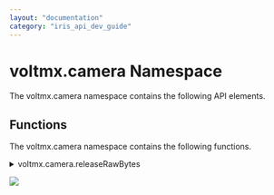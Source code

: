 ```yaml
---
layout: "documentation"
category: "iris_api_dev_guide"
---
```

                              


voltmx.camera Namespace
=====================

The voltmx.camera namespace contains the following API elements.

Functions
---------

The voltmx.camera namespace contains the following functions.


<details close markdown="block"><summary>voltmx.camera.releaseRawBytes</summary>

* * *

This function enables your app to delete rawbytes for the image.

### Syntax

{% highlight VoltMx %}
voltmx.camera.releaseRawBytes(  
    rawBytes)
{% endhighlight %}

### Input Parameters
 
| Parameter | Description |
| --- | --- |
| rawBytes | A JavaScript objects that specifies the rawbytes of the image (captured from the camera) you want to release. This can be a [voltmx.types.RawBytes](voltmx.types_objects_rawbytes.html) object or an [Image](image_object.html) object. |

### Example

{% highlight VoltMx %}
var cameraBytes = this.view.camera3.rawBytes;
voltmx.camera.releaseRawBytes(cameraBytes);
if (this.view.camera3.rawBytes == null) {
    alert("The rawbytes are released");
} else {
    alert("The raw bytes could not be released");
}
{% endhighlight %}

### Return Values

None.

### Remarks

Apps typically call this function to ensure that the data from captured images does not overwhelm the device's memory capacity, causing the app to slow down or crash.

This function deletes the captured image from the disk or on-device memory. The image data cannot be used or released again by your app. If multiple handles to the same block of rawbytes exist and you release the rawbytes using any one of those handles, it is released for all of the handles. Therefore, none of the handles are usable by your app. If your app attempts to release rawbytes that have already been released, it will throw an exception.

Before your app releases an image's rawbytes, it should check to ensure that the handle associated with the block of rawbytes is not null. After your app releases an image's rawbytes, it should assign the value of null to the handle.

If you assign a handle to new rawbytes without releasing the rawbytes that the handle is currently pointing to, the access to the previous rawbytes is lost and will be released only at the time of application termination. To avoid such a scenario, your app should :

> *   Initialize the rawbytes handle to null before use.
> *   Before assigning the rawbytes, ensure that the rawbytes handle is null.

### Platform Availability

*   Android
*   iOS
*   Windows
*   DesktopWeb/ResponsiveWeb

* * *
</details>

![](resources/prettify/onload.png)

